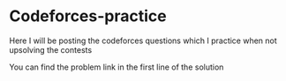# Codeforces-practice
Here I will be posting the codeforces questions which I practice when not upsolving the contests

You can find the problem link in the first line of the solution
